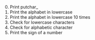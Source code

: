 0. Print putchar_
1. Print the alphabet in lowercase
2. Print the alphabet in lowercase 10 times
3. Check for lowercase characters
4. Check for alphabetic character
5. Print the sign of a number
